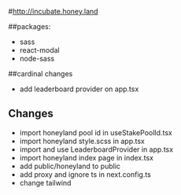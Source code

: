 #http://incubate.honey.land

##packages: 
- sass
- react-modal
- node-sass

##cardinal changes 
- add leaderboard provider on app.tsx

## Changes
- import honeyland pool id in useStakePoolId.tsx
- import honeyland style.scss in app.tsx
- import and use LeaderboardProvider in app.tsx
- import honeyland index page in index.tsx
- add public/honeyland to public
- add proxy and ignore ts in next.config.ts 
- change tailwind